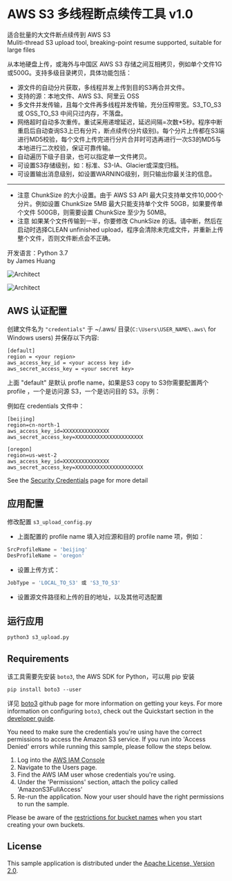 # AWS S3 多线程断点续传工具 v1.0  
适合批量的大文件断点续传到 AWS S3  
Muliti-thread S3 upload tool, breaking-point resume supported, suitable for large files  

从本地硬盘上传，或海外与中国区 AWS S3 存储之间互相拷贝，例如单个文件1G或500G。支持多级目录拷贝，具体功能包括：  
* 源文件的自动分片获取，多线程并发上传到目的S3再合并文件。
* 支持的源：本地文件、AWS S3、阿里云 OSS
* 多文件并发传输，且每个文件再多线程并发传输，充分压榨带宽。S3_TO_S3 或 OSS_TO_S3 中间只过内存，不落盘。
* 网络超时自动多次重传。重试采用递增延迟，延迟间隔=次数*5秒。程序中断重启后自动查询S3上已有分片，断点续传(分片级别)。每个分片上传都在S3端进行MD5校验，每个文件上传完进行分片合并时可选再进行一次S3的MD5与本地进行二次校验，保证可靠传输。
* 自动遍历下级子目录，也可以指定单一文件拷贝。
* 可设置S3存储级别，如：标准、S3-IA、Glacier或深度归档。
* 可设置输出消息级别，如设置WARNING级别，则只输出你最关注的信息。
--------  
* 注意 ChunkSize 的大小设置。由于 AWS S3 API 最大只支持单文件10,000个分片。例如设置 ChunkSize 5MB 最大只能支持单个文件 50GB，如果要传单个文件 500GB，则需要设置 ChunkSize 至少为 50MB。
* 注意 如果某个文件传输到一半，你要修改 ChunkSize 的话。请中断，然后在启动时选择CLEAN unfinished upload，程序会清除未完成文件，并重新上传整个文件，否则文件断点会不正确。  

开发语言：Python 3.7   
by James Huang  

![Architect](./img/img01.png)
  
![Architect](./img/img02.png)
## AWS 认证配置
 
创建文件名为 `"credentials"` 于 ~/.aws/ 目录(`C:\Users\USER_NAME\.aws\` for Windows users) 并保存以下内容:

    [default]
    region = <your region>
    aws_access_key_id = <your access key id>
    aws_secret_access_key = <your secret key>

上面 "default" 是默认 profle name，如果是S3 copy to S3你需要配置两个 profile ，一个是访问源 S3，一个是访问目的 S3。示例：

例如在 credentials 文件中：

    [beijing]
    region=cn-north-1
    aws_access_key_id=XXXXXXXXXXXXXXX
    aws_secret_access_key=XXXXXXXXXXXXXXXXXXXXXX

    [oregon]
    region=us-west-2
    aws_access_key_id=XXXXXXXXXXXXXXX
    aws_secret_access_key=XXXXXXXXXXXXXXXXXXXXXX

See the [Security Credentials](http://aws.amazon.com/security-credentials) page for more detail

## 应用配置

修改配置 `s3_upload_config.py`
* 上面配置的 profile name 填入对应源和目的 profile name 项，例如：  
```python
SrcProfileName = 'beijing'
DesProfileName = 'oregon'
```
* 设置上传方式：   
```python
JobType = 'LOCAL_TO_S3' 或 'S3_TO_S3'
```
* 设置源文件路径和上传的目的地址，以及其他可选配置

## 运行应用
```bash
python3 s3_upload.py
```
## Requirements

该工具需要先安装 `boto3`, the AWS SDK for Python，可以用 pip 安装

    pip install boto3 --user

详见 [boto3](https://github.com/boto/boto3) github page
for more information on getting your keys. For more information on configuring `boto3`,
check out the Quickstart section in the [developer guide](https://boto3.readthedocs.org/en/latest/guide/quickstart.html).

You need to make sure the credentials you're using have the correct permissions to access the Amazon S3
service. If you run into 'Access Denied' errors while running this sample, please follow the steps below.

1. Log into the [AWS IAM Console](https://console.aws.amazon.com/iam/home)
2. Navigate to the Users page.
3. Find the AWS IAM user whose credentials you're using.
4. Under the 'Permissions' section, attach the policy called 'AmazonS3FullAccess'
5. Re-run the application. Now your user should have the right permissions to run the sample.

Please be aware of the [restrictions for bucket names](http://docs.aws.amazon.com/AmazonS3/latest/dev/BucketRestrictions.html) when you start creating your own buckets.

## License

This sample application is distributed under the
[Apache License, Version 2.0](http://www.apache.org/licenses/LICENSE-2.0).
